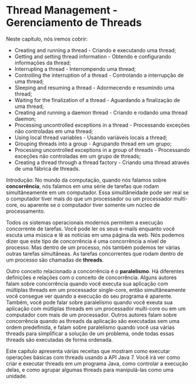 # Thread Management - Gerenciamento de Threads

Neste capítulo, nós iremos cobrir:
 - Creating and running a thread - Criando e executando uma thread;
 - Getting and setting thread information - Obtendo e configurando informações da thread;
 - Interrupting a thread - Interrompendo uma thread;
 - Controlling the interruption of a thread - Controlando a interrupção de uma thread;
 - Sleeping and resuming a thread - Adormecendo e resumindo uma thread;
 - Waiting for the finalization of a thread - Aguardando a finalização de uma thread;
 - Creating and running a daemon thread - Criando e rodando uma thread daemon;
 - Processing uncontrolled exceptions in a thread - Processando exceções não controladas em uma thread;
 - Using local thread variables - Usando variáveis locais a thread;
 - Grouping threads into a group - Agrupando thread em um grupo;
 - Processing uncontrolled exceptions in a group of threads - Processando exceções não controladas em um grupo de threads;
 - Creating a thread through a thread factory - Criando uma thread através de uma fábrica de threads.

Introdução:
No mundo da computação, quando nós falamos sobre **concorrência**, nós falamos em uma série de tarefas
que rodam simultâneamente em um computador. Essa simultâneidade pode ser real se o computador tiver mais
do que um processador ou um processador multi-core, ou aparente se o computador tiver somente um núcleo
de processamento.

Todos os sistemas operacionais modernos permitem a execução concorrente de tarefas. Você pode ler os seus e-mails
enquanto você escuta uma música e lê as notícias em uma página da web. Nós podemos dizer que este tipo de concorrência
é uma concorrência a nível de processo. Mas dentro de um processo, nós também podemos ter várias outras tarefas
simultâneas. As tarefas concorrentes que rodam dentro de um processo são chamadas de **threads**.

Outro conceito relacionado a concorrência é o **paralelismo**. Há diferentes definições e relações com o conceito
de concorrência. Alguns autores falam sobre concorrência quando você executa sua aplicação com múltiplas threads
em um processador single-core, então simultâneamente você consegue ver quando a execução do seu programa é aparente.
Também, você pode falar sobre paralelismo quando você exeuta sua aplicação com mútliplas threads em um processador
multi-core ou em um computador com mais de um processador. Outros autores falam sobre concorrência quando as threads
da aplicação são executadas sem uma ordem predefinida, e falam sobre paralelismo quando você usa várias threads para
simplificar a solução de um problema, onde todas essas threads são executadas de forma ordenada.

Este capítulo apresenta várias receitas que mostram como executar operações básicas com threads usando a API Java 7.
Você irá ver como criar e executar threads em um programa Java, como controlar a execução delas, e como agrupar
algumas threads para manipulá-las como uma unidade.
